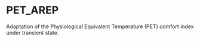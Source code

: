 # PET_AREP
Adaptation of the Physiological Equivalent Temperature (PET) comfort index under transient state.
